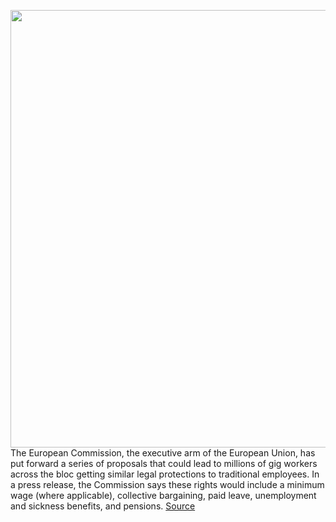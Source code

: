 <img src='https://cdn.vox-cdn.com/thumbor/4jYZh4DuMfkCrrYYNtTm_RulIuY=/0x0:2040x1360/1200x800/filters:focal(857x517:1183x843)/cdn.vox-cdn.com/uploads/chorus_image/image/70249044/acastro_1800724_1777_EU_0001.0.jpg' width='700px' /><br/>
The European Commission, the executive arm of the European Union, has put forward a series of proposals that could lead to millions of gig workers across the bloc getting similar legal protections to traditional employees. In a press release, the Commission says these rights would include a minimum wage (where applicable), collective bargaining, paid leave, unemployment and sickness benefits, and pensions.
<a href='https://www.theverge.com/2021/12/9/22825827/european-union-comission-gig-workers-employees-benefits'> Source <a/>